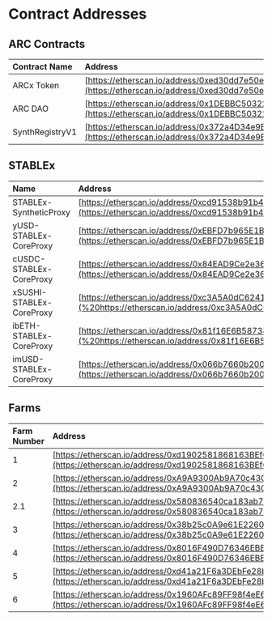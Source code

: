 # Contract Addresses

## ARC Contracts

| Contract Name | Address |
| :--- | :--- |
| ARCx Token | [https://etherscan.io/address/0xed30dd7e50edf3581ad970efc5d9379ce2614adb](https://etherscan.io/address/0xed30dd7e50edf3581ad970efc5d9379ce2614adb) |
| ARC DAO | [https://etherscan.io/address/0x1DEBBC50322150EB44DE3b663d5faA89c12b07ff](https://etherscan.io/address/0x1DEBBC50322150EB44DE3b663d5faA89c12b07ff) |
| SynthRegistryV1 | [https://etherscan.io/address/0x372a4D34e9E9d96656F101aFf06a4a455396C974](https://etherscan.io/address/0x372a4D34e9E9d96656F101aFf06a4a455396C974) |

## STABLEx

| Name | Address |
| :--- | :--- |
| STABLEx-SyntheticProxy | [https://etherscan.io/address/0xcd91538b91b4ba7797d39a2f66e63810b50a33d0](https://etherscan.io/address/0xcd91538b91b4ba7797d39a2f66e63810b50a33d0) |
| yUSD-STABLEx-CoreProxy | [https://etherscan.io/address/0xEBFD7b965E1B4c5719a006dE1AcAf82a7C3A142C](https://etherscan.io/address/0xEBFD7b965E1B4c5719a006dE1AcAf82a7C3A142C) |
| cUSDC-STABLEx-CoreProxy | [https://etherscan.io/address/0x84EAD9Ce2e36b3e6cdf41C94D5397e5056b3d8d6](https://etherscan.io/address/0x84EAD9Ce2e36b3e6cdf41C94D5397e5056b3d8d6) |
| xSUSHI-STABLEx-CoreProxy | [https://etherscan.io/address/0xc3A5A0dC6241C922937c5cd90F5bACE23716AFB7](%20https://etherscan.io/address/0xc3A5A0dC6241C922937c5cd90F5bACE23716AFB7) |
| ibETH-STABLEx-CoreProxy | [https://etherscan.io/address/0x81f16E6B58738DaAA4C5D493a240cCA49C240f04](%20https://etherscan.io/address/0x81f16E6B58738DaAA4C5D493a240cCA49C240f04) |
| imUSD-STABLEx-CoreProxy | [https://etherscan.io/address/0x066b7660b2003793fB2ffD0b8152158c016fbfeF](https://etherscan.io/address/0x066b7660b2003793fB2ffD0b8152158c016fbfeF) |

## Farms

| Farm Number | Address |
| :--- | :--- |
| 1 | [https://etherscan.io/address/0xd1902581868163BEf61776cfD27228EE5074be8F](https://etherscan.io/address/0xd1902581868163BEf61776cfD27228EE5074be8F) |
| 2 | [https://etherscan.io/address/0xA9A9300Ab9A70c43C19d6F42e3308Be24d73D885](https://etherscan.io/address/0xA9A9300Ab9A70c43C19d6F42e3308Be24d73D885) |
| 2.1 | [https://etherscan.io/address/0x580836540ca183ab71aa4c58253f5eeaad2552dc](https://etherscan.io/address/0x580836540ca183ab71aa4c58253f5eeaad2552dc) |
| 3 | [https://etherscan.io/address/0x38b25c0A9e61E226023B700ce4a6A4134eCAEeDF](https://etherscan.io/address/0x38b25c0A9e61E226023B700ce4a6A4134eCAEeDF) |
| 4 | [https://etherscan.io/address/0x8016F490D76346EBEC91707fD4Fb56A7fe64f694](https://etherscan.io/address/0x8016F490D76346EBEC91707fD4Fb56A7fe64f694) |
| 5 | [https://etherscan.io/address/0xd41a21F6a3DEbFe28b06ace2312A69c53107ceE5](https://etherscan.io/address/0xd41a21F6a3DEbFe28b06ace2312A69c53107ceE5) |
| 6 | [https://etherscan.io/address/0x1960AFc89FF98f4eE64D29A5082EB5002b376E35](https://etherscan.io/address/0x1960AFc89FF98f4eE64D29A5082EB5002b376E35) |



